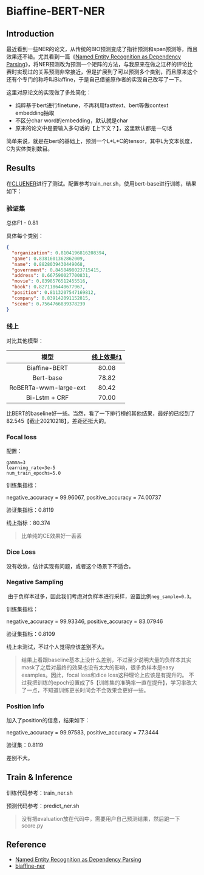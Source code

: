 # Biaffine-BERT-NER

## Introduction

最近看到一些NER的论文，从传统的BIO预测变成了指针预测和span预测等，而且效果还不错。尤其看到一篇《[Named Entity Recognition as Dependency Parsing](https://www.aclweb.org/anthology/2020.acl-main.577/)》，将NER预测改为预测一个矩阵的方法，与我原来在做之江杯的评论比赛时实现过的关系预测非常接近，但是扩展到了可以预测多个类别，而且原来这个还有个专门的称呼叫Biaffine，于是自己借鉴原作者的实现自己改写了一下。

这里对原论文的实现做了多处简化：

- 纯粹基于bert进行finetune，不再利用fasttext、bert等做context embedding抽取
- 不区分char word的embedding，默认就是char
- 原来的论文中是要输入多句话的【上下文？】，这里默认都是一句话

简单来说，就是在bert的基础上，预测一个L\*L\*C的tensor，其中L为文本长度，C为实体类别数目。

## Results

在[CLUENER](https://github.com/CLUEbenchmark/CLUENER2020)进行了测试。配置参考train_ner.sh，使用bert-base进行训练，结果如下：

### 验证集

总体F1 - 0.81

具体每个类别：

```json
{
  "organization": 0.8104196816208394,
  "game": 0.8381601362862009,
  "name": 0.8828039430449068,
  "government": 0.8458498023715415,
  "address": 0.667590027700831,
  "movie": 0.8398576512455516,
  "book": 0.8271186440677967,
  "position": 0.8113207547169812,
  "company": 0.839142091152815,
  "scene": 0.7564766839378239
}
```

### 线上

对比其他模型：

| 模型     | <a href='https://www.cluebenchmarks.com/ner.html'>线上效果f1</a> |
|:-------------:|:-----:|
| Biaffine-BERT | 80.08 |
| Bert-base   |  78.82  |
| RoBERTa-wwm-large-ext | 80.42 |
| Bi-Lstm + CRF | 70.00 |

比BERT的baseline好一些。当然，看了一下排行榜的其他结果，最好的已经到了82.545【截止20210218】，差距还挺大的。


### Focal loss

配置：
```
gamma=3
learning_rate=3e-5
num_train_epochs=5.0 
```

训练集指标：

negative_accuracy = 99.96067, positive_accuracy = 74.00737

验证集指标：0.8119

线上指标：80.374

> 比单纯的CE效果好一丢丢

### Dice Loss

没有收敛，估计实现有问题，或者这个场景下不适合。

### Negative Sampling

 由于负样本过多，因此我们考虑对负样本进行采样，设置比例`neg_sample=0.3`。

训练集指标：

negative_accuracy = 99.93346, positive_accuracy = 83.07946

验证集指标：0.8109

线上未测试，不过个人觉得应该差别不大。

> 结果上看跟baseline基本上没什么差别，不过至少说明大量的负样本其实mask了之后对最终的效果也没有太大的影响，很多负样本是easy examples。因此，focal loss和dice loss这种理论上应该是有提升的。
> 不过我把训练的epoch设置成了5【训练集的准确率一直在提升】，学习率改大了一点，不知道训练更长时间会不会效果会更好一些。

### Position Info

加入了position的信息，结果如下：

negative_accuracy = 99.97583, positive_accuracy = 77.3444

验证集：0.8119

差别不大。

## Train & Inference

训练代码参考：train_ner.sh

预测代码参考：predict_ner.sh

> 没有把evaluation放在代码中，需要用户自己预测结果，然后跑一下score.py


## Reference

- [Named Entity Recognition as Dependency Parsing](https://www.aclweb.org/anthology/2020.acl-main.577/)
- [biaffine-ner](https://github.com/juntaoy/biaffine-ner)